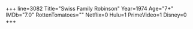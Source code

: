 +++
line=3082
Title="Swiss Family Robinson"
Year=1974
Age="7+"
IMDb="7.0"
RottenTomatoes=""
Netflix=0
Hulu=1
PrimeVideo=1
Disney=0
+++

